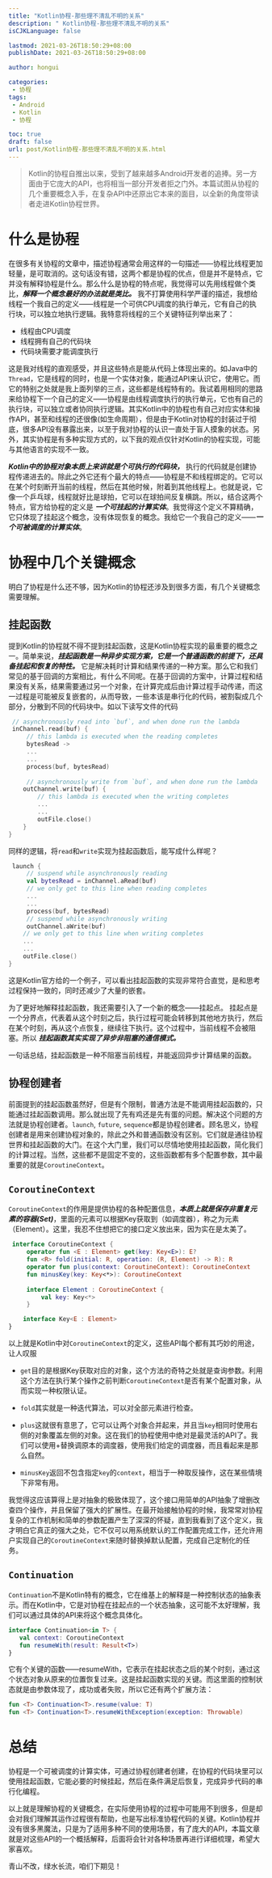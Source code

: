 ```yaml
---
title: "Kotlin协程-那些理不清乱不明的关系"
description: " Kotlin协程-那些理不清乱不明的关系"
isCJKLanguage: false

lastmod: 2021-03-26T18:50:29+08:00
publishDate: 2021-03-26T18:50:29+08:00

author: hongui

categories:
 - 协程
tags:
 - Android
 - Kotlin
 - 协程

toc: true
draft: false
url: post/Kotlin协程-那些理不清乱不明的关系.html
---
```


> Kotlin的协程自推出以来，受到了越来越多Android开发者的追捧。另一方面由于它庞大的API，也将相当一部分开发者拒之门外。本篇试图从协程的几个重要概念入手，在复杂API中还原出它本来的面目，以全新的角度带读者走进Kotlin协程世界。

# 什么是协程
在很多有关协程的文章中，描述协程通常会用这样的一句描述——协程比线程更加轻量，是可取消的。这句话没有错，这两个都是协程的优点，但是并不是特点，它并没有解释协程是什么。那么什么是协程的特点呢，我觉得可以先用线程做个类比，***解释一个概念最好的办法就是类比。*** 我不打算使用科学严谨的描述，我想给线程一个我自己的定义——线程是一个可供CPU调度的执行单元，它有自己的执行块，可以独立地执行逻辑。我特意将线程的三个关键特征列举出来了：

- 线程由CPU调度
- 线程拥有自己的代码块
- 代码块需要才能调度执行

这是我对线程的直观感受，并且这些特点是能从代码上体现出来的。如Java中的`Thread`，它是线程的同时，也是一个实体对象，能通过API来认识它，使用它。而它的特别之处就是我上面列举的三点，这些都是线程特有的。我试着用相同的思路来给协程下一个自己的定义——协程是由线程调度执行的执行单元，它也有自己的执行块，可以独立或者协同执行逻辑。其实Kotlin中的协程也有自己对应实体和操作API，甚至和线程的还很像(如生命周期），但是由于Kotlin对协程的封装过于彻底，很多API没有暴露出来，以至于我对协程的认识一直处于盲人摸象的状态。另外，其实协程是有多种实现方式的，以下我的观点仅针对Kotlin的协程实现，可能与其他语言的实现不一致。

***Kotlin中的协程对象本质上来讲就是个可执行的代码块，*** 执行的代码就是创建协程传递进去的。除此之外它还有个最大的特点——协程是不和线程绑定的。它可以在某个时刻断开当前的线程，然后在其他时候，附着到其他线程上。也就是说，它像一个乒乓球，线程就好比是球拍，它可以在球拍间反复横跳。所以，结合这两个特点，官方给协程的定义是 ***一个可挂起的计算实体***。我觉得这个定义不算精确，它只体现了挂起这个概念，没有体现恢复的概念。我给它一个我自己的定义——***一个可被调度的计算实体***。

# 协程中几个关键概念
明白了协程是什么还不够，因为Kotlin的协程还涉及到很多方面，有几个关键概念需要理解。

## 挂起函数
提到Kotlin的协程就不得不提到挂起函数，这是Kotlin协程实现的最重要的概念之一。简单来说，***挂起函数是一种异步实现方案，它是一个普通函数的前提下，还具备挂起和恢复的特性。*** 它是解决耗时计算和结果传递的一种方案。那么它和我们常见的基于回调的方案相比，有什么不同呢。在基于回调的方案中，计算过程和结果没有关系，结果需要通过另一个对象，在计算完成后由计算过程手动传递，而这一过程是可能被反复嵌套的，从而导致，一些本该是串行化的代码，被割裂成几个部分，分散到不同的代码块中。如以下读写文件的代码
```kotlin
 // asynchronously read into `buf`, and when done run the lambda
 inChannel.read(buf) {
     // this lambda is executed when the reading completes
     bytesRead ->
     ...
     ...
     process(buf, bytesRead)
 
     // asynchronously write from `buf`, and when done run the lambda
    outChannel.write(buf) {
        // this lambda is executed when the writing completes
        ...
        ...
        outFile.close()          
    }
}
```
同样的逻辑，将`read`和`write`实现为挂起函数后，能写成什么样呢？
```kotlin
 launch {
     // suspend while asynchronously reading
     val bytesRead = inChannel.aRead(buf) 
     // we only get to this line when reading completes
     ...
     ...
     process(buf, bytesRead)
     // suspend while asynchronously writing   
     outChannel.aWrite(buf)
    // we only get to this line when writing completes  
    ...
    ...
    outFile.close()
}
```
这是Kotlin官方给的一个例子，可以看出挂起函数的实现非常符合直觉，是和思考过程保持一致的，同时还减少了大量的嵌套。

为了更好地解释挂起函数，我还需要引入了一个新的概念——挂起点。
挂起点是一个分界点，代表着从这个时刻之后，执行过程可能会转移到其他地方执行，然后在某个时刻，再从这个点恢复，继续往下执行。这个过程中，当前线程不会被阻塞。所以 ***挂起函数其实实现了异步非阻塞的通信模式。***

一句话总结，挂起函数是一种不阻塞当前线程，并能返回异步计算结果的函数。

## 协程创建者
前面提到的挂起函数虽然好，但是有个限制，普通方法是不能调用挂起函数的，只能通过挂起函数调用。那么就出现了先有鸡还是先有蛋的问题。解决这个问题的方法就是协程创建者。`launch`, `future`, `sequence`都是协程创建者。顾名思义，协程创建者是用来创建协程对象的，除此之外和普通函数没有区别。它们就是通往协程世界和挂起函数的大门。在这个大门里，我们可以尽情地使用挂起函数，简化我们的计算过程。当然，这些都不是固定不变的，这些函数都有多个配置参数，其中最重要的就是`CoroutineContext`。

## `CoroutineContext`
`CoroutineContext`的作用是提供协程的各种配置信息，***本质上就是保存非重复元素的容器(Set)***，里面的元素可以根据Key获取到（如调度器），称之为元素（Element）。这里，我忍不住想把它的接口定义放出来，因为实在是太美了。
```kotlin
 interface CoroutineContext {
     operator fun <E : Element> get(key: Key<E>): E?
     fun <R> fold(initial: R, operation: (R, Element) -> R): R
     operator fun plus(context: CoroutineContext): CoroutineContext
     fun minusKey(key: Key<*>): CoroutineContext
 
     interface Element : CoroutineContext {
         val key: Key<*>
     }

    interface Key<E : Element>
}
```
以上就是Kotlin中对`CoroutineContext`的定义，这些API每个都有其巧妙的用途，让人叹服

- `get`目的是根据Key获取对应的对象，这个方法的奇特之处就是查询参数。利用这个方法在执行某个操作之前判断`CoroutineContext`是否有某个配置对象，从而实现一种权限认证。

- `fold`其实就是一种迭代算法，可以对全部元素进行检查。

- `plus`这就很有意思了，它可以让两个对象合并起来，并且当`key`相同时使用右侧的对象覆盖左侧的对象。这在我们的协程使用中绝对是最灵活的API了。我们可以使用+替换调原本的调度器，使用我们给定的调度器，而且看起来是那么自然。

- `minusKey`返回不包含指定`key`的`context`，相当于一种取反操作，这在某些情境下非常有用。

我觉得这应该算得上是对抽象的极致体现了，这个接口用简单的API抽象了增删改查四个操作，并且保留了强大的扩展性。在最开始接触协程的时候，我常常对协程复杂的工作机制和简单的参数配置产生了深深的怀疑，直到我看到了这个定义，我才明白它真正的强大之处，它不仅可以用系统默认的工作配置完成工作，还允许用户实现自己的`CoroutineContext`来随时替换掉默认配置，完成自己定制化的任务。

## `Continuation`
`Continuation`不是Kotlin特有的概念，它在维基上的解释是一种控制状态的抽象表示。而在Kotlin中，它是对协程在挂起点的一个状态抽象，这可能不太好理解，我们可以通过具体的API来将这个概念具体化。
```kotlin
interface Continuation<in T> {
   val context: CoroutineContext
   fun resumeWith(result: Result<T>)
}
```
它有个关键的函数——resumeWith，它表示在挂起状态之后的某个时刻，通过这个状态对象从原来的位置恢复过来。这是挂起函数实现的关键。而这里面的控制状态就是由参数体现了，成功或者失败，所以它还有两个扩展方法：
```kotlin
fun <T> Continuation<T>.resume(value: T)
fun <T> Continuation<T>.resumeWithException(exception: Throwable)
```
# 总结
协程是一个可被调度的计算实体，可通过协程创建者创建，在协程的代码块里可以使用挂起函数，它能必要的时候挂起，然后在条件满足后恢复，完成异步代码的串行化编程。

以上就是理解协程的关键概念，在实际使用协程的过程中可能用不到很多，但是却会对我们理解其运作过程很有帮助，也是写出标准协程代码的关键。Kotlin协程并没有很多黑魔法，只是为了适用多种不同的使用场景，有了庞大的API，本篇文章就是对这些API的一个概括解释，后面将会针对各种场景再进行详细梳理，希望大家喜欢。

青山不改，绿水长流，咱们下期见！